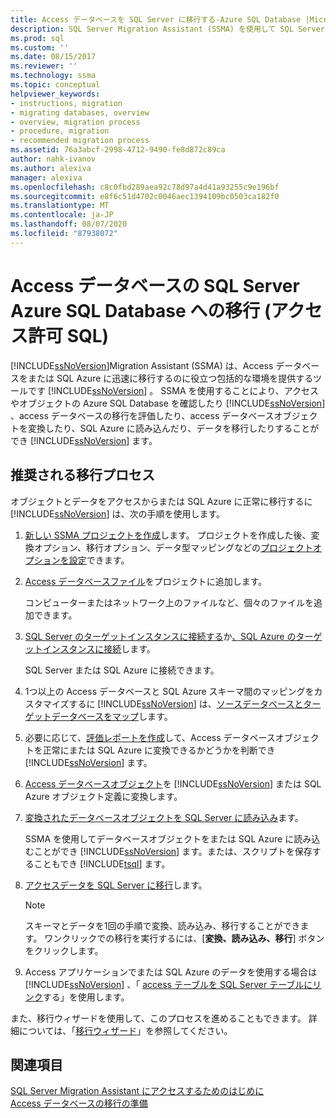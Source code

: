 ```yaml
---
title: Access データベースを SQL Server に移行する-Azure SQL Database |Microsoft Docs
description: SQL Server Migration Assistant (SSMA) を使用して SQL Server または Azure SQL Database にアクセスデータベースを移行するには、この推奨プロセスを使用します。
ms.prod: sql
ms.custom: ''
ms.date: 08/15/2017
ms.reviewer: ''
ms.technology: ssma
ms.topic: conceptual
helpviewer_keywords:
- instructions, migration
- migrating databases, overview
- overview, migration process
- procedure, migration
- recommended migration process
ms.assetid: 76a3abcf-2998-4712-9490-fe8d872c89ca
author: nahk-ivanov
ms.author: alexiva
manager: alexiva
ms.openlocfilehash: c8c0fbd289aea92c78d97a4d41a93255c9e196bf
ms.sourcegitcommit: e8f6c51d4702c0046aec1394109bc0503ca182f0
ms.translationtype: MT
ms.contentlocale: ja-JP
ms.lasthandoff: 08/07/2020
ms.locfileid: "87938072"
---
```

# <a name="migrating-access-databases-to-sql-server---azure-sql-database-accesstosql"></a>Access データベースの SQL Server Azure SQL Database への移行 (アクセス許可 SQL)
[!INCLUDE[ssNoVersion](../../includes/ssnoversion-md.md)]Migration Assistant (SSMA) は、Access データベースをまたは SQL Azure に迅速に移行するのに役立つ包括的な環境を提供するツールです [!INCLUDE[ssNoVersion](../../includes/ssnoversion-md.md)] 。 SSMA を使用することにより、アクセスやオブジェクトの Azure SQL Database を確認したり [!INCLUDE[ssNoVersion](../../includes/ssnoversion-md.md)] 、access データベースの移行を評価したり、access データベースオブジェクトを変換したり、SQL Azure に読み込んだり、データを移行したりすることができ [!INCLUDE[ssNoVersion](../../includes/ssnoversion-md.md)] ます。  
  
## <a name="recommended-migration-process"></a>推奨される移行プロセス  
オブジェクトとデータをアクセスからまたは SQL Azure に正常に移行するに [!INCLUDE[ssNoVersion](../../includes/ssnoversion-md.md)] は、次の手順を使用します。  
  
1.  [新しい SSMA プロジェクトを作成](creating-and-managing-projects-accesstosql.md)します。 プロジェクトを作成した後、変換オプション、移行オプション、データ型マッピングなどの[プロジェクトオプションを設定](setting-conversion-and-migration-options-accesstosql.md)できます。  
  
2.  [Access データベースファイル](adding-and-removing-access-database-files-accesstosql.md)をプロジェクトに追加します。  
  
    コンピューターまたはネットワーク上のファイルなど、個々のファイルを追加できます。  
  
3.  [SQL Server のターゲットインスタンスに接続する](connecting-to-sql-server-accesstosql.md)か[、SQL Azure のターゲットインスタンスに接続](connecting-to-azure-sql-db-accesstosql.md)します。  
  
    SQL Server または SQL Azure に接続できます。  
  
4.  1つ以上の Access データベースと SQL Azure スキーマ間のマッピングをカスタマイズするに [!INCLUDE[ssNoVersion](../../includes/ssnoversion-md.md)] は、[ソースデータベースとターゲットデータベースをマップ](mapping-source-and-target-databases-accesstosql.md)します。  
  
5.  必要に応じて、[評価レポートを作成](assessing-access-database-objects-for-conversion-accesstosql.md)して、Access データベースオブジェクトを正常にまたは SQL Azure に変換できるかどうかを判断でき [!INCLUDE[ssNoVersion](../../includes/ssnoversion-md.md)] ます。  
  
6.  [Access データベースオブジェクト](converting-access-database-objects-accesstosql.md)を [!INCLUDE[ssNoVersion](../../includes/ssnoversion-md.md)] または SQL Azure オブジェクト定義に変換します。  
  
7.  [変換されたデータベースオブジェクトを SQL Server に読み込み](loading-converted-database-objects-into-sql-server-accesstosql.md)ます。  
  
    SSMA を使用してデータベースオブジェクトをまたは SQL Azure に読み込むことができ [!INCLUDE[ssNoVersion](../../includes/ssnoversion-md.md)] ます。または、スクリプトを保存することもでき [!INCLUDE[tsql](../../includes/tsql-md.md)] ます。  
  
8.  [アクセスデータを SQL Server に移行](migrating-access-data-into-sql-server-azure-sql-db-accesstosql.md)します。  
  
    > [!NOTE]  
    > スキーマとデータを1回の手順で変換、読み込み、移行することができます。 ワンクリックでの移行を実行するには、[**変換、読み込み、移行**] ボタンをクリックします。  
  
9. Access アプリケーションでまたは SQL Azure のデータを使用する場合は [!INCLUDE[ssNoVersion](../../includes/ssnoversion-md.md)] 、「 [access テーブルを SQL Server テーブルにリンク](linking-access-applications-to-sql-server-azure-sql-db-accesstosql.md)する」を使用します。  
  
また、移行ウィザードを使用して、このプロセスを進めることもできます。 詳細については、「[移行ウィザード](migration-wizard-accesstosql.md)」を参照してください。  
  
## <a name="see-also"></a>関連項目  
[SQL Server Migration Assistant にアクセスするためのはじめに](getting-started-with-sql-server-migration-assistant-for-access-accesstosql.md)  
[Access データベースの移行の準備](preparing-access-databases-for-migration-accesstosql.md)
